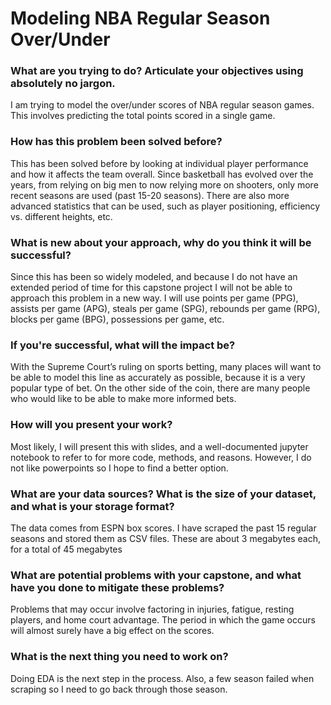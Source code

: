 # Modeling NBA Regular Season Over/Under 

### What are you trying to do? Articulate your objectives using absolutely no jargon.
I am trying to model the over/under scores of NBA regular season games. This involves predicting the total points scored in a single game.

### How has this problem been solved before?
This has been solved before by looking at individual player performance and how it affects the team overall. Since basketball has evolved over the years, from relying on big men to now relying more on shooters, only more recent seasons are used (past 15-20 seasons). There are also more advanced statistics that can be used, such as player positioning, efficiency vs. different heights, etc.

### What is new about your approach, why do you think it will be successful?
Since this has been so widely modeled, and because I do not have an extended period of time for this capstone project I will not be able to approach this problem in a new way. I will use points per game (PPG), assists per game (APG), steals per game (SPG), rebounds per game (RPG), blocks per game (BPG), possessions per game, etc.

### If you're successful, what will the impact be?
With the Supreme Court’s ruling on sports betting, many places will want to be able to model this line as accurately as possible, because it is a very popular type of bet. On the other side of the coin, there are many people who would like to be able to make more informed bets.

### How will you present your work?
Most likely, I will present this with slides, and a well-documented jupyter notebook to refer to for more code, methods, and reasons. However, I do not like powerpoints so I hope to find a better option.

### What are your data sources? What is the size of your dataset, and what is your storage format?
The data comes from ESPN box scores. I have scraped the past 15 regular seasons and stored them as CSV files. These are about 3 megabytes each, for a total of 45 megabytes

### What are potential problems with your capstone, and what have you done to mitigate these problems?
Problems that may occur involve factoring in injuries, fatigue, resting players, and home court advantage.  The period in which the game occurs will almost surely have a big effect on the scores.

### What is the next thing you need to work on?
Doing EDA is the next step in the process. Also, a few season failed when scraping so I need to go back through those season.
